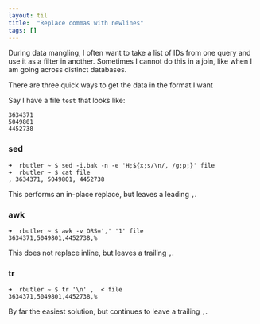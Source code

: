```yaml
---
layout: til
title:  "Replace commas with newlines"
tags: []
---
```

During data mangling, I often want to take a list of IDs from one query and use it as a filter in another. Sometimes I cannot do this in a join, like when I am going across distinct databases.

There are three quick ways to get the data in the format I want

Say I have a file `test` that looks like:
```
3634371
5049801
4452738
```

### sed

``` shell
➜  rbutler ~ $ sed -i.bak -n -e 'H;${x;s/\n/, /g;p;}' file
➜  rbutler ~ $ cat file
, 3634371, 5049801, 4452738
```

This performs an in-place replace, but leaves a leading `,`.

### awk

```shell
➜  rbutler ~ $ awk -v ORS=',' '1' file
3634371,5049801,4452738,%
```

This does not replace inline, but leaves a trailing `,`.

### tr
```sheill
➜  rbutler ~ $ tr '\n' ,  < file
3634371,5049801,4452738,%
```

By far the easiest solution, but continues to leave a trailing `,`.
